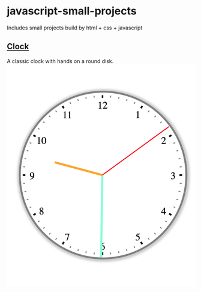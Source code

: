 # javascript-small-projects

Includes small projects build by html + css + javascript

## [Clock](./clock)

A classic clock with hands on a round disk.
![clock](./clock/clock.png)
